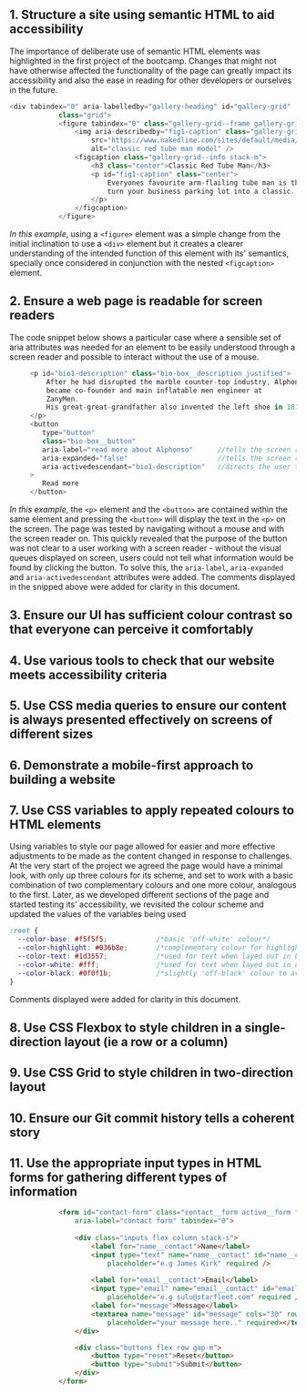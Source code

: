 ## 1. Structure a site using semantic HTML to aid accessibility
The importance of deliberate use of semantic HTML elements was highlighted in the first project of the bootcamp. Changes that might not have otherwise affected the functionality of the page can greatly impact its accessibility and also the ease in reading for other developers or ourselves in the future.

```js
<div tabindex="0" aria-labelledby="gallery-heading" id="gallery-grid"
            class="grid">
            <figure tabindex="0" class="gallery-grid--frame gallery-grid--frame__long">
                <img aria-describedby="fig1-caption" class="gallery-grid--image"
                    src="https://www.nakedlime.com/sites/default/media/image/RS_tube_man.png"
                    alt="classic red tube man model" />
                <figcaption class="gallery-grid--info stack-m">
                    <h3 class="center">Classic Red Tube Man</h3>
                    <p id="fig1-caption" class="center">
                        Everyones favourite arm-flailing tube man is the feature that will
                        turn your business parking lot into a classic.
                    </p>
                </figcaption>
            </figure>
```
*In this example*, using a ```<figure>``` element was a simple change from the initial inclination to use a ```<div>``` element but it creates a clearer understanding of the intended function of this element with its' semantics, specially once considered in conjunction with the nested ```<figcaption>``` element.

## 2. Ensure a web page is readable for screen readers
The code snippet below shows a particular case where a sensible set of aria attributes was needed for an element to be easily understood through a screen reader and possible to interact without the use of a mouse.

```js
     <p id="bio1-description" class="bio-box__description justified">
         After he had disrupted the marble counter-top industry, Alphonso
         became co-founder and main inflatable men engineer at
         ZanyMen.
         His great-great-grandfather also invented the left shoe in 1818.
     </p>
     <button 
        type="button" 
        class="bio-box__button"
        aria-label="read more about Alphonso"      //tells the screen reader what can be found by pressing the button
        aria-expanded="false"                      //tells the screen reader that the button will expand a new section
        aria-activedescendant="bio1-description"   //directs the user to the element revealed once the button is expanded
     >
        Read more
     </button>                    
```
*In this example*, the ```<p>``` element and the ```<button>``` are contained within the same element and pressing the ```<button>``` will display the text in the ```<p>``` on the screen.
The page was tested by navigating without a mouse and with the screen reader on. This quickly revealed that the purpose of the button was not clear to a user working with a screen reader - without the visual queues displayed on screen, users could not tell what information would be found by clicking the button.
To solve this, the ```aria-label```, ```aria-expanded``` and ```aria-activedescendant``` attributes were added. The comments displayed in the snipped above were added for clarity in this document.

## 3. Ensure our UI has sufficient colour contrast so that everyone can perceive it comfortably

## 4. Use various tools to check that our website meets accessibility criteria

## 5. Use CSS media queries to ensure our content is always presented effectively on screens of different sizes

## 6. Demonstrate a mobile-first approach to building a website

## 7. Use CSS variables to apply repeated colours to HTML elements
Using variables to style our page allowed for easier and more effective adjustments to be made as the content changed in response to challenges.
At the very start of the project we agreed the page would have a minimal look, with only up three colours for its scheme, and set to work with a basic combination of two complementary colours and one more colour, analogous to the first. Later, as we developed different sections of the page and started testing its' accessibility, we revisited the colour scheme and updated the values of the variables being used

```CSS
:root {
  --color-base: #f5f5f5;            /*basic 'off-white' colour*/
  --color-highlight: #036b8e;       /*complementary colour for highlights*/
  --color-text: #1d3557;            /*used for text when layed out in bright areas*/     
  --color-white: #fff;              /*used for text when layed out in dark areas*/
  --color-black: #0f0f1b;           /*slightly 'off-black' colour to avoid straining the eyes in very high contrast*/
}
```
Comments displayed were added for clarity in this document.

## 8. Use CSS Flexbox to style children in a single-direction layout (ie a row or a column)

## 9. Use CSS Grid to style children in two-direction layout

## 10. Ensure our Git commit history tells a coherent story

## 11. Use the appropriate input types in HTML forms for gathering different types of information

```HTML
            <form id="contact-form" class="contact__form active__form flex column stack-m"
                aria-label="contact form" tabindex="0">
                        
                <div class="inputs flex column stack-s">
                    <label for="name__contact">Name</label>
                    <input type="text" name="name__contact" id="name__contact"
                        placeholder="e.g James Kirk" required />
                            
                    <label for="email__contact">Email</label>
                    <input type="email" name="email__contact" id="email__contact"
                        placeholder="e.g sulu@starfleet.com" required />
                    <label for="message">Message</label>
                    <textarea name="message" id="message" cols="30" rows="8"
                        placeholder="your message here.." required></textarea>
                </div>

                <div class="buttons flex row gap-m">
                    <button type="reset">Reset</button>
                    <button type="submit">Submit</button>
                </div>
            </form>
```
